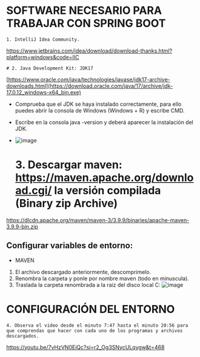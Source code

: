 # SOFTWARE NECESARIO PARA TRABAJAR CON SPRING BOOT
	1. IntelliJ Idea Community.
 <u>https://www.jetbrains.com/idea/download/download-thanks.html?platform=windows&code=IIC</u>
	
 	# 2. Java Development Kit: JDK17 
 [https://www.oracle.com/java/technologies/javase/jdk17-archive-downloads.html](https://download.oracle.com/java/17/archive/jdk-17.0.12_windows-x64_bin.exe)
 * Comprueba que el JDK se haya instalado correctamente, para ello puedes abrir la consola de Windows (Windows + R) y escribe CMD.
 * Escribe en la consola java -version y deberá aparecer la instalación del JDK.
 * ![image](https://github.com/user-attachments/assets/52bf89ed-762f-4df6-8314-cb851af31aeb)

 
	# 3. Descargar maven: https://maven.apache.org/download.cgi/ la versión compilada (Binary zip Archive)
https://dlcdn.apache.org/maven/maven-3/3.9.9/binaries/apache-maven-3.9.9-bin.zip

## Configurar variables de entorno:
* MAVEN
1. El archivo descargado anteriormente, descomprimelo.
2. Renombra la carpeta y ponle por nombre maven (todo en minuscula).
3. Traslada la carpeta renombrada a la raiz del disco local C:
![image](https://github.com/user-attachments/assets/8f1b8e47-dc74-40db-b9e6-435838011bfa)


  # CONFIGURACIÓN DEL ENTORNO
  	4. Observa el video desde el minuto 7:47 hasta el minuto 20:56 para que comprendas que hacer con cada uno de los programas y archivos descargados.
  
https://youtu.be/7vHzVN0EiQc?si=r2_Og3SNycULqygw&t=468

